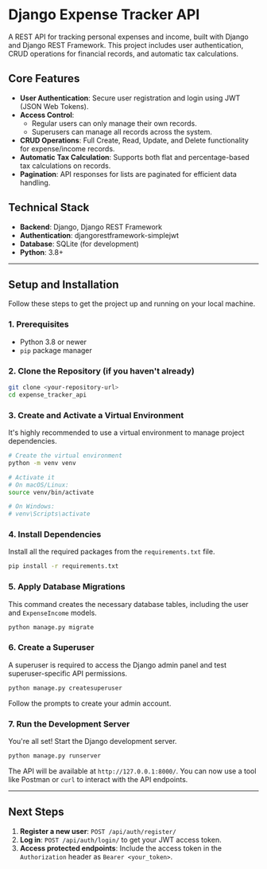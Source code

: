 # Django Expense Tracker API

A REST API for tracking personal expenses and income, built with Django and Django REST Framework. This project includes user authentication, CRUD operations for financial records, and automatic tax calculations.

## Core Features

- **User Authentication**: Secure user registration and login using JWT (JSON Web Tokens).
- **Access Control**:
  - Regular users can only manage their own records.
  - Superusers can manage all records across the system.
- **CRUD Operations**: Full Create, Read, Update, and Delete functionality for expense/income records.
- **Automatic Tax Calculation**: Supports both flat and percentage-based tax calculations on records.
- **Pagination**: API responses for lists are paginated for efficient data handling.

## Technical Stack

- **Backend**: Django, Django REST Framework
- **Authentication**: djangorestframework-simplejwt
- **Database**: SQLite (for development)
- **Python**: 3.8+

---

## Setup and Installation

Follow these steps to get the project up and running on your local machine.

### 1. Prerequisites

- Python 3.8 or newer
- `pip` package manager

### 2. Clone the Repository (if you haven't already)

```bash
git clone <your-repository-url>
cd expense_tracker_api
```

### 3. Create and Activate a Virtual Environment

It's highly recommended to use a virtual environment to manage project dependencies.

```bash
# Create the virtual environment
python -m venv venv

# Activate it
# On macOS/Linux:
source venv/bin/activate

# On Windows:
# venv\Scripts\activate
```

### 4. Install Dependencies

Install all the required packages from the `requirements.txt` file.

```bash
pip install -r requirements.txt
```

### 5. Apply Database Migrations

This command creates the necessary database tables, including the user and `ExpenseIncome` models.

```bash
python manage.py migrate
```

### 6. Create a Superuser

A superuser is required to access the Django admin panel and test superuser-specific API permissions.

```bash
python manage.py createsuperuser
```
Follow the prompts to create your admin account.

### 7. Run the Development Server

You're all set! Start the Django development server.

```bash
python manage.py runserver
```

The API will be available at `http://127.0.0.1:8000/`. You can now use a tool like Postman or `curl` to interact with the API endpoints.

---

## Next Steps

1.  **Register a new user**: `POST /api/auth/register/`
2.  **Log in**: `POST /api/auth/login/` to get your JWT access token.
3.  **Access protected endpoints**: Include the access token in the `Authorization` header as `Bearer <your_token>`.